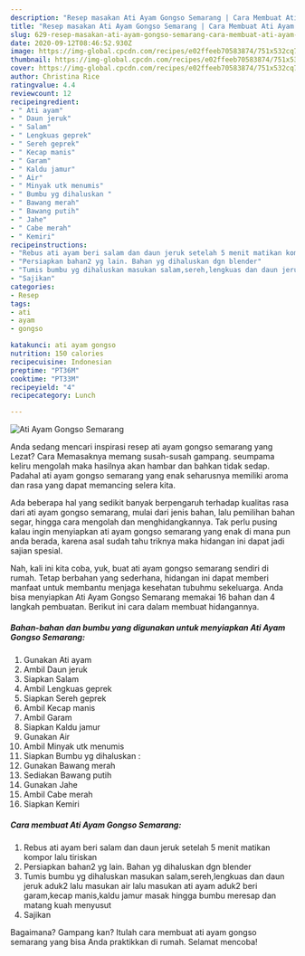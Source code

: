 ```yaml
---
description: "Resep masakan Ati Ayam Gongso Semarang | Cara Membuat Ati Ayam Gongso Semarang Yang Sempurna"
title: "Resep masakan Ati Ayam Gongso Semarang | Cara Membuat Ati Ayam Gongso Semarang Yang Sempurna"
slug: 629-resep-masakan-ati-ayam-gongso-semarang-cara-membuat-ati-ayam-gongso-semarang-yang-sempurna
date: 2020-09-12T08:46:52.930Z
image: https://img-global.cpcdn.com/recipes/e02ffeeb70583874/751x532cq70/ati-ayam-gongso-semarang-foto-resep-utama.jpg
thumbnail: https://img-global.cpcdn.com/recipes/e02ffeeb70583874/751x532cq70/ati-ayam-gongso-semarang-foto-resep-utama.jpg
cover: https://img-global.cpcdn.com/recipes/e02ffeeb70583874/751x532cq70/ati-ayam-gongso-semarang-foto-resep-utama.jpg
author: Christina Rice
ratingvalue: 4.4
reviewcount: 12
recipeingredient:
- " Ati ayam"
- " Daun jeruk"
- " Salam"
- " Lengkuas geprek"
- " Sereh geprek"
- " Kecap manis"
- " Garam"
- " Kaldu jamur"
- " Air"
- " Minyak utk menumis"
- " Bumbu yg dihaluskan "
- " Bawang merah"
- " Bawang putih"
- " Jahe"
- " Cabe merah"
- " Kemiri"
recipeinstructions:
- "Rebus ati ayam beri salam dan daun jeruk setelah 5 menit matikan kompor lalu tiriskan"
- "Persiapkan bahan2 yg lain. Bahan yg dihaluskan dgn blender"
- "Tumis bumbu yg dihaluskan masukan salam,sereh,lengkuas dan daun jeruk aduk2 lalu masukan air lalu masukan ati ayam aduk2 beri garam,kecap manis,kaldu jamur masak hingga bumbu meresap dan matang kuah menyusut"
- "Sajikan"
categories:
- Resep
tags:
- ati
- ayam
- gongso

katakunci: ati ayam gongso 
nutrition: 150 calories
recipecuisine: Indonesian
preptime: "PT36M"
cooktime: "PT33M"
recipeyield: "4"
recipecategory: Lunch

---
```



![Ati Ayam Gongso Semarang](https://img-global.cpcdn.com/recipes/e02ffeeb70583874/751x532cq70/ati-ayam-gongso-semarang-foto-resep-utama.jpg)

Anda sedang mencari inspirasi resep ati ayam gongso semarang yang Lezat? Cara Memasaknya memang susah-susah gampang. seumpama keliru mengolah maka hasilnya akan hambar dan bahkan tidak sedap. Padahal ati ayam gongso semarang yang enak seharusnya memiliki aroma dan rasa yang dapat memancing selera kita.

Ada beberapa hal yang sedikit banyak berpengaruh terhadap kualitas rasa dari ati ayam gongso semarang, mulai dari jenis bahan, lalu pemilihan bahan segar, hingga cara mengolah dan menghidangkannya. Tak perlu pusing kalau ingin menyiapkan ati ayam gongso semarang yang enak di mana pun anda berada, karena asal sudah tahu triknya maka hidangan ini dapat jadi sajian spesial.




Nah, kali ini kita coba, yuk, buat ati ayam gongso semarang sendiri di rumah. Tetap berbahan yang sederhana, hidangan ini dapat memberi manfaat untuk membantu menjaga kesehatan tubuhmu sekeluarga. Anda bisa menyiapkan Ati Ayam Gongso Semarang memakai 16 bahan dan 4 langkah pembuatan. Berikut ini cara dalam membuat hidangannya.

<!--inarticleads1-->

##### Bahan-bahan dan bumbu yang digunakan untuk menyiapkan Ati Ayam Gongso Semarang:

1. Gunakan  Ati ayam
1. Ambil  Daun jeruk
1. Siapkan  Salam
1. Ambil  Lengkuas geprek
1. Siapkan  Sereh geprek
1. Ambil  Kecap manis
1. Ambil  Garam
1. Siapkan  Kaldu jamur
1. Gunakan  Air
1. Ambil  Minyak utk menumis
1. Siapkan  Bumbu yg dihaluskan :
1. Gunakan  Bawang merah
1. Sediakan  Bawang putih
1. Gunakan  Jahe
1. Ambil  Cabe merah
1. Siapkan  Kemiri




<!--inarticleads2-->

##### Cara membuat Ati Ayam Gongso Semarang:

1. Rebus ati ayam beri salam dan daun jeruk setelah 5 menit matikan kompor lalu tiriskan
1. Persiapkan bahan2 yg lain. Bahan yg dihaluskan dgn blender
1. Tumis bumbu yg dihaluskan masukan salam,sereh,lengkuas dan daun jeruk aduk2 lalu masukan air lalu masukan ati ayam aduk2 beri garam,kecap manis,kaldu jamur masak hingga bumbu meresap dan matang kuah menyusut
1. Sajikan




Bagaimana? Gampang kan? Itulah cara membuat ati ayam gongso semarang yang bisa Anda praktikkan di rumah. Selamat mencoba!

